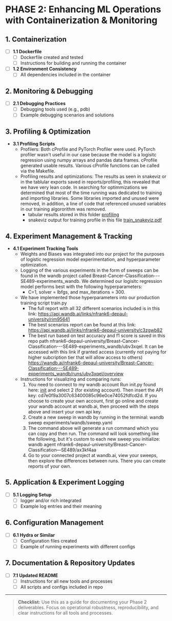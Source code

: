 # PHASE 2: Enhancing ML Operations with Containerization & Monitoring

## 1. Containerization
- [ ] **1.1 Dockerfile**
  - [ ] Dockerfile created and tested
  - [ ] Instructions for building and running the container
- [ ] **1.2 Environment Consistency**
  - [ ] All dependencies included in the container

## 2. Monitoring & Debugging

- [ ] **2.1 Debugging Practices**
  - [ ] Debugging tools used (e.g., pdb)
  - [ ] Example debugging scenarios and solutions

## 3. Profiling & Optimization
- **3.1 Profiling Scripts**
  - Profilers: Both cProfile and PyTorch Profiler were used. PyTorch profiler wasn't useful in our case because the model is a logisitc regression using numpy arrays and pandas data frames. cProfile generated usable results. Various cProfile functions can be called via the Makefile.
  - Profiling results and optimizations: The results as seen in snakeviz or in the tablular exports saved in reports/profiling, this revealed that we have very lean code. In searching for optimmizations we determined that most of the time running was dedicated to training and importing libraries. Some libraries imported and unused were removed, in addition, a line of code that referenced unused variables in our training algororithm was removed. 
    - tabular results stored in this folder [profiling](./reports/profiling/)
    - snakeviz output for training profile in this file [train_snakeviz.pdf](./docs/train_snakeviz.pdf)

## 4. Experiment Management & Tracking
- **4.1 Experiment Tracking Tools**
  - Weights and Biases was integrated into our project for the purposes of logistic regression model experimentation, and hyperparameter optimization.
  - Logging of the various experiments in the form of sweeps can be found in the wandb project called Breast-Cancer-Classification---SE489-experiments_wandb. We determined our logisitc regression model performs best with the following hyperparameters: 
      -  C=1, solver = lbfgs, and max_iterations = 300. 
  - We have implemented those hyperparameters into our production training script train.py
    - The full report with all 32 different scenarios included is in this link: https://api.wandb.ai/links/nfrank6-depaul-university/rim95641
    - The best scenarios report can be found at this link: https://api.wandb.ai/links/nfrank6-depaul-university/c3zgwb82
    - The best run based on test accuracy and f1 score is saved in this repo path nfrank6-depaul-university/Breast-Cancer-Classification---SE489-experiments_wandb/ubv3xqel. It can be accessed with this link if granted access (currently not paying for higher subcription tier that will allow access to others) https://wandb.ai/nfrank6-depaul-university/Breast-Cancer-Classification---SE489-experiments_wandb/runs/ubv3xqel/overview
  - Instructions for visualizing and comparing runs: 
      1. You need to connect to my wandb account Run init.py found here: [init](./experiments/wandb/) and select 2 (for existing account). Then insert the API key: cd7e0f9a3007c63400085c96e0ce74052fdfcd2d. If you choose to create your own account, first go online and create your wandb account at wandb.ai, then proceed with the steps above and insert your own api key. 
      2. Create a new sweep in wandb by running in the terminal: wandb sweep experiments/wandb/sweep.yaml
      3. The command above will generate a run command which you can copy and then run. The command will look something like the following, but it's custom to each new sweep you initialize: wandb agent nfrank6-depaul-university/Breast-Cancer-Classification—SE489/ax3kf4aa
      4. Go to your connected project at wandb.ai, view your sweeps, then explore the differences between runs. There you can create reports of your own.


## 5. Application & Experiment Logging
- [ ] **5.1 Logging Setup**
  - [ ] logger and/or rich integrated
  - [ ] Example log entries and their meaning

## 6. Configuration Management
- [ ] **6.1 Hydra or Similar**
  - [ ] Configuration files created
  - [ ] Example of running experiments with different configs

## 7. Documentation & Repository Updates
- [ ] **7.1 Updated README**
  - [ ] Instructions for all new tools and processes
  - [ ] All scripts and configs included in repo

---

> **Checklist:** Use this as a guide for documenting your Phase 2 deliverables. Focus on operational robustness, reproducibility, and clear instructions for all tools and processes.
